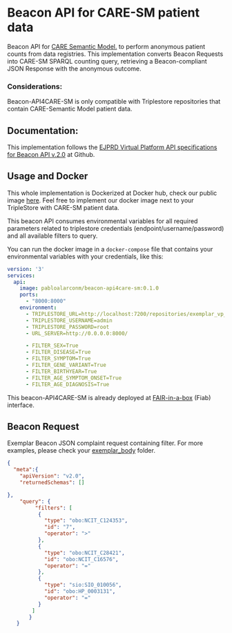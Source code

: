 # Beacon API for CARE-SM patient data 

Beacon API for [CARE Semantic Model.](https://github.com/CARE-SM/CARE-Semantic-Model) to perform anonymous patient counts from data registries. This implementation converts Beacon Requests into CARE-SM SPARQL counting query, retrieving a Beacon-compliant JSON Response with the anonymous outcome.

### Considerations:

Beacon-API4CARE-SM is only compatible with Triplestore repositories that contain CARE-Semantic Model patient data. 

## Documentation:

This implementation follows the [EJPRD Virtual Platform API specifications for Beacon API v.2.0](https://github.com/ejp-rd-vp/vp-api-specs) at Github.

## Usage and Docker

This whole implementation is Dockerized at Docker hub, check our public image [here](https://hub.docker.com/repository/docker/pabloalarconm/beacon-api4care-sm/). Feel free to implement our docker image next to your TripleStore with CARE-SM patient data.

This beacon API consumes environmental variables for all required parameters related to triplestore credentials (endpoint/username/password) and all available filters to query.

You can run the docker image in a `docker-compose` file that contains your environmental variables with your credentials, like this:

``` yaml
version: '3'
services:
  api:
    image: pabloalarconm/beacon-api4care-sm:0.1.0
    ports:
      - "8000:8000"
    environment:
      - TRIPLESTORE_URL=http://localhost:7200/repositories/exemplar_vp_api_repo
      - TRIPLESTORE_USERNAME=admin
      - TRIPLESTORE_PASSWORD=root
      - URL_SERVER=http://0.0.0.0:8000/

      - FILTER_SEX=True
      - FILTER_DISEASE=True
      - FILTER_SYMPTOM=True
      - FILTER_GENE_VARIANT=True
      - FILTER_BIRTHYEAR=True
      - FILTER_AGE_SYMPTOM_ONSET=True
      - FILTER_AGE_DIAGNOSIS=True

```

This beacon-API4CARE-SM is already deployed at [FAIR-in-a-box](https://github.com/ejp-rd-vp/FiaB) (Fiab) interface.

## Beacon Request

Exemplar Beacon JSON complaint request containing filter. For more examples, please check your [exemplar_body](/exemplar_body/) folder.

```json
{ 
  "meta":{
    "apiVersion": "v2.0",
    "returnedSchemas": []

},
    "query": {
         "filters": [
          {
            "type": "obo:NCIT_C124353",
            "id": "7",
            "operator": ">"
          },
          {
            "type": "obo:NCIT_C28421",
            "id": "obo:NCIT_C16576",
            "operator": "="
          },
          {
            "type": "sio:SIO_010056",
            "id": "obo:HP_0003131",
            "operator": "="
          }
        ]
       }
   }
```

